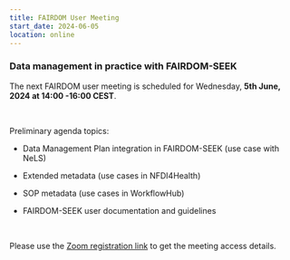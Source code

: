 ```yaml
---
title: FAIRDOM User Meeting
start_date: 2024-06-05
location: online
---
```


### Data management in practice with FAIRDOM-SEEK


The next FAIRDOM user meeting is scheduled for Wednesday, **5th June, 2024 at 14:00 -16:00 CEST**.

  &nbsp;

Preliminary agenda topics:

- Data Management Plan integration in FAIRDOM-SEEK (use case with NeLS)
  
- Extended metadata (use cases in NFDI4Health)
  
- SOP metadata (use cases in WorkflowHub)
  
- FAIRDOM-SEEK user documentation and guidelines 

  &nbsp;


Please use the [Zoom registration link](https://kta-email.zoom.us/meeting/register/tJUqceqvrD4pGdHIFQmq3gFsWON2X5n8UNF6) to get the meeting access details.
